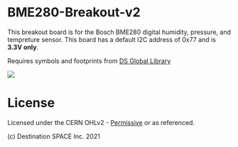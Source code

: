 # BME280-Breakout-v2
This breakout board is for the Bosch BME280 digital humidity, pressure, and tempreture sensor. This board has a default I2C address of 0x77 and is **3.3V only**.

Requires symbols and footprints from [DS Global Library](https://github.com/Destination-SPACE/DS-KiCad-Global-Source)

![](https://github.com/Destination-SPACE/BME280-Breakout-v2/blob/main/bme280Breakout-rev2_2.jpg)

# License
Licensed under the CERN OHLv2 - [Permissive](https://github.com/Destination-SPACE/BME280-Breakout-v2/blob/main/LICENSE) or as referenced.

(c) Destination SPACE Inc. 2021
